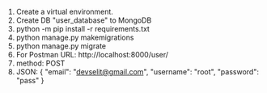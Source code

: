 1) Create a virtual environment.
2) Create DB "user_database" to MongoDB
3) python -m pip install -r requirements.txt
4) python manage.py makemigrations
5) python manage.py migrate
6) For Postman URL: http://localhost:8000/user/
7) method: POST
8) JSON:
{
  "email": "devselit@gmail.com",
  "username": "root",
  "password": "pass"
}

